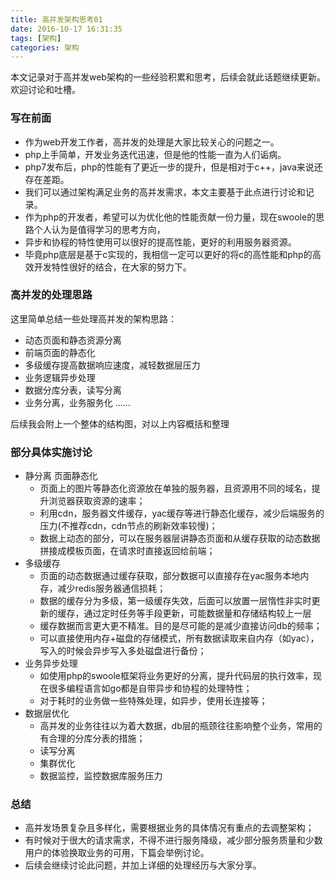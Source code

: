 ```yaml
---
title: 高并发架构思考01
date: 2016-10-17 16:31:35
tags: [架构]
categories: 架构
---
```


本文记录对于高并发web架构的一些经验积累和思考，后续会就此话题继续更新。
欢迎讨论和吐槽。

### 写在前面
- 作为web开发工作者，高并发的处理是大家比较关心的问题之一。
- php上手简单，开发业务迭代迅速，但是他的性能一直为人们诟病。
- php7发布后，php的性能有了更近一步的提升，但是相对于c++，java来说还存在差距。
- 我们可以通过架构满足业务的高并发需求，本文主要基于此点进行讨论和记录。
- 作为php的开发者，希望可以为优化他的性能贡献一份力量，现在swoole的思路个人认为是值得学习的思考方向，
- 异步和协程的特性使用可以很好的提高性能，更好的利用服务器资源。
- 毕竟php底层是基于c实现的，我相信一定可以更好的将c的高性能和php的高效开发特性很好的结合，在大家的努力下。

### 高并发的处理思路
这里简单总结一些处理高并发的架构思路：

- 动态页面和静态资源分离
- 前端页面的静态化
- 多级缓存提高数据响应速度，减轻数据层压力
- 业务逻辑异步处理
- 数据分库分表，读写分离
- 业务分离，业务服务化
……

后续我会附上一个整体的结构图，对以上内容概括和整理
### 部分具体实施讨论
- 静分离 页面静态化
   - 页面上的图片等静态化资源放在单独的服务器，且资源用不同的域名，提升浏览器获取资源的速率；
   - 利用cdn，服务器文件缓存，yac缓存等进行静态化缓存，减少后端服务的压力(不推荐cdn，cdn节点的刷新效率较慢)；
   - 数据上动态的部分，可以在服务器层讲静态页面和从缓存获取的动态数据拼接成模板页面，在请求时直接返回给前端；
- 多级缓存
   - 页面的动态数据通过缓存获取，部分数据可以直接存在yac服务本地内存，减少redis服务器通信损耗；
   - 数据的缓存分为多级，第一级缓存失效，后面可以放置一层惰性非实时更新的缓存，通过定时任务等手段更新，可能数据量和存储结构较上一层
   - 缓存数据而言更大更不精准。目的是尽可能的是减少直接访问db的频率；
   - 可以直接使用内存+磁盘的存储模式，所有数据读取来自内存（如yac），写入的时候会异步写入多处磁盘进行备份；
- 业务异步处理
   - 如使用php的swoole框架将业务更好的分离，提升代码层的执行效率，现在很多编程语言如go都是自带异步和协程的处理特性；
   - 对于耗时的业务做一些特殊处理，如异步，使用长连接等；
- 数据层优化
   - 高并发的业务往往以为着大数据，db层的瓶颈往往影响整个业务，常用的有合理的分库分表的措施；
   - 读写分离
   - 集群优化
   - 数据监控，监控数据库服务压力
### 总结
- 高并发场景复杂且多样化，需要根据业务的具体情况有重点的去调整架构；
- 有时候对于很大的请求需求，不得不进行服务降级，减少部分服务质量和少数用户的体验换取业务的可用，下篇会举例讨论。
- 后续会继续讨论此问题，并加上详细的处理经历与大家分享。
